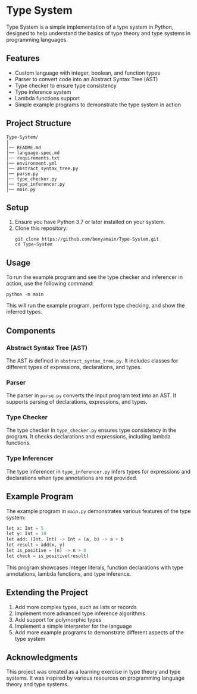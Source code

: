 # Type System

Type System is a simple implementation of a type system in Python, designed to help understand the basics of type theory and type systems in programming languages.

## Features

- Custom language with integer, boolean, and function types
- Parser to convert code into an Abstract Syntax Tree (AST)
- Type checker to ensure type consistency
- Type inference system
- Lambda functions support
- Simple example programs to demonstrate the type system in action

## Project Structure

```
Type-System/
│
│── README.md
|── language-spec.md
│── requirements.txt
|── environment.yml
│── abstract_syntax_tree.py
│── parse.py
│── type_checker.py
│── type_inferencer.py
│── main.py
```

## Setup

1. Ensure you have Python 3.7 or later installed on your system.
2. Clone this repository:
   ```
   git clone https://github.com/benyamain/Type-System.git
   cd Type-System
   ```

## Usage

To run the example program and see the type checker and inferencer in action, use the following command:

```
python -m main
```

This will run the example program, perform type checking, and show the inferred types.

## Components

### Abstract Syntax Tree (AST)

The AST is defined in `abstract_syntax_tree.py`. It includes classes for different types of expressions, declarations, and types.

### Parser

The parser in `parse.py` converts the input program text into an AST. It supports parsing of declarations, expressions, and types.

### Type Checker

The type checker in `type_checker.py` ensures type consistency in the program. It checks declarations and expressions, including lambda functions.

### Type Inferencer

The type inferencer in `type_inferencer.py` infers types for expressions and declarations when type annotations are not provided.

## Example Program

The example program in `main.py` demonstrates various features of the type system:

```python
let x: Int = 5
let y: Int = 10
let add: (Int, Int) -> Int = (a, b) -> a + b
let result = add(x, y)
let is_positive = (n) -> n > 0
let check = is_positive(result)
```

This program showcases integer literals, function declarations with type annotations, lambda functions, and type inference.

## Extending the Project

1. Add more complex types, such as lists or records
2. Implement more advanced type inference algorithms
3. Add support for polymorphic types
4. Implement a simple interpreter for the language
5. Add more example programs to demonstrate different aspects of the type system

## Acknowledgments

This project was created as a learning exercise in type theory and type systems. It was inspired by various resources on programming language theory and type systems.